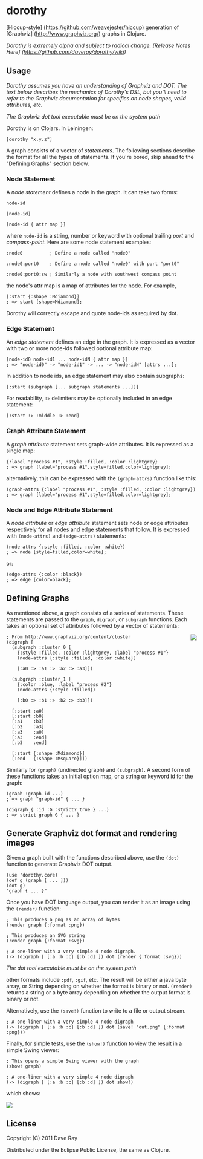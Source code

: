 # dorothy

[Hiccup-style] (https://github.com/weavejester/hiccup) generation of [Graphviz] (http://www.graphviz.org/) graphs in Clojure.

*Dorothy is extremely alpha and subject to radical change. [Release Notes Here] (https://github.com/daveray/dorothy/wiki)*

## Usage

*Dorothy assumes you have an understanding of Graphviz and DOT. The text below describes the mechanics of Dorothy's DSL, but you'll need to refer to the Graphviz documentation for specifics on node shapes, valid attributes, etc.*

*The Graphviz dot tool executable must be on the system path*

Dorothy is on Clojars. In Leiningen:

    [dorothy "x.y.z"]

A graph consists of a vector of *statements*. The following sections describe the format for all the types of statements. If you're bored, skip ahead to the "Defining Graphs" section below.

### Node Statement
A *node statement* defines a node in the graph. It can take two forms:

    node-id

    [node-id]
    
    [node-id { attr map }]

where `node-id` is a string, number or keyword with optional trailing *port* and *compass-point*. Here are some node statement examples:

    :node0          ; Define a node called "node0"

    :node0:port0    ; Define a node called "node0" with port "port0"

    :node0:port0:sw ; Similarly a node with southwest compass point 

the node's attr map is a map of attributes for the node. For example,

    [:start {:shape :Mdiamond}]
    ; => start [shape=Mdiamond];

Dorothy will correctly escape and quote node-ids as required by dot.

### Edge Statement
An *edge statement* defines an edge in the graph. It is expressed as a vector with two or more node-ids followed optional attribute map:

    [node-id0 node-id1 ... node-idN { attr map }]
    ; => "node-id0" -> "node-id1" -> ... -> "node-idN" [attrs ...];

In addition to node ids, an edge statement may also contain subgraphs:

    [:start (subgraph [... subgraph statements ...])]

For readability, `:>` delimiters may be optionally included in an edge statement:

    [:start :> :middle :> :end]

### Graph Attribute Statement

A *graph attribute* statement sets graph-wide attributes. It is expressed as a single map:

    {:label "process #1", :style :filled, :color :lightgrey}
    ; => graph [label="process #1",style=filled,color=lightgrey];

alternatively, this can be expressed with the `(graph-attrs)` function like this:

    (graph-attrs {:label "process #1", :style :filled, :color :lightgrey})
    ; => graph [label="process #1",style=filled,color=lightgrey];
   
### Node and Edge Attribute Statement
A *node attribute* or *edge attribute* statement sets node or edge attributes respectively for all nodes and edge statements that follow. It is expressed with `(node-attrs)` and `(edge-attrs)` statements:

    (node-attrs {:style :filled, :color :white})
    ; => node [style=filled,color=white];

or:

    (edge-attrs {:color :black})
    ; => edge [color=black];


## Defining Graphs
As mentioned above, a graph consists of a series of statements. These statements are passed to the `graph`, `digraph`, or `subgraph` functions. Each takes an optional set of attributes followed by a vector of statements:

<img src="https://github.com/downloads/daveray/dorothy/dorothy-show2.png" align="right"/>

    ; From http://www.graphviz.org/content/cluster
    (digraph [
      (subgraph :cluster_0 [
        {:style :filled, :color :lightgrey, :label "process #1"}
        (node-attrs {:style :filled, :color :white})

        [:a0 :> :a1 :> :a2 :> :a3]])

      (subgraph :cluster_1 [
        {:color :blue, :label "process #2"}
        (node-attrs {:style :filled})

        [:b0 :> :b1 :> :b2 :> :b3]])

      [:start :a0]
      [:start :b0]
      [:a1    :b3]
      [:b2    :a3]
      [:a3    :a0]
      [:a3    :end]
      [:b3    :end]

      [:start {:shape :Mdiamond}]
      [:end   {:shape :Msquare}]])


Similarly for `(graph)` (undirected graph) and `(subgraph)`. A second form of these functions takes an initial option map, or a string or keyword id for the graph:

    (graph :graph-id ...)
    ; => graph "graph-id" { ... }
    
    (digraph { :id :G :strict? true } ...)
    ; => strict graph G { ... }
    
## Generate Graphviz dot format and rendering images

Given a graph built with the functions described above, use the `(dot)` function to generate Graphviz DOT output.

    (use 'dorothy.core)
    (def g (graph [ ... ]))
    (dot g)
    "graph { ... }"

Once you have DOT language output, you can render it as an image using the `(render)` function:

    ; This produces a png as an array of bytes
    (render graph {:format :png})

    ; This produces an SVG string
    (render graph {:format :svg})

    ; A one-liner with a very simple 4 node digraph.
    (-> (digraph [ [:a :b :c] [:b :d] ]) dot (render {:format :svg}))
  
*The dot tool executable must be on the system path*

other formats include `:pdf`, `:gif`, etc. The result will be either a java byte array, or String depending on whether the format is binary or not. `(render)` returns a string or a byte array depending on whether the output format is binary or not. 

Alternatively, use the `(save!)` function to write to a file or output stream.

    ; A one-liner with a very simple 4 node digraph
    (-> (digraph [ [:a :b :c] [:b :d] ]) dot (save! "out.png" {:format :png}))

Finally, for simple tests, use the `(show!)` function to view the result in a simple Swing viewer:

    ; This opens a simple Swing viewer with the graph
    (show! graph)

    ; A one-liner with a very simple 4 node digraph
    (-> (digraph [ [:a :b :c] [:b :d] ]) dot show!)

which shows:

<img src="https://github.com/downloads/daveray/dorothy/dorothy-show.png" align="center" />


## License

Copyright (C) 2011 Dave Ray

Distributed under the Eclipse Public License, the same as Clojure.
